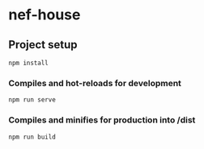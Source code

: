 # nef-house

## Project setup
```
npm install
```

### Compiles and hot-reloads for development
```
npm run serve
```

### Compiles and minifies for production into /dist
```
npm run build
```
